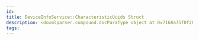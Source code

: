 ```yaml
---
id: 
title: DeviceInfoService::CharacteristicUuids Struct
description: <doxmlparser.compound.docParaType object at 0x7168a75f0f20>
tags:
---
```

